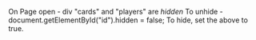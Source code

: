 On Page open -
div "cards" and "players" are *hidden*
To unhide - document.getElementById("id").hidden = false;
To hide, set the above to true.


